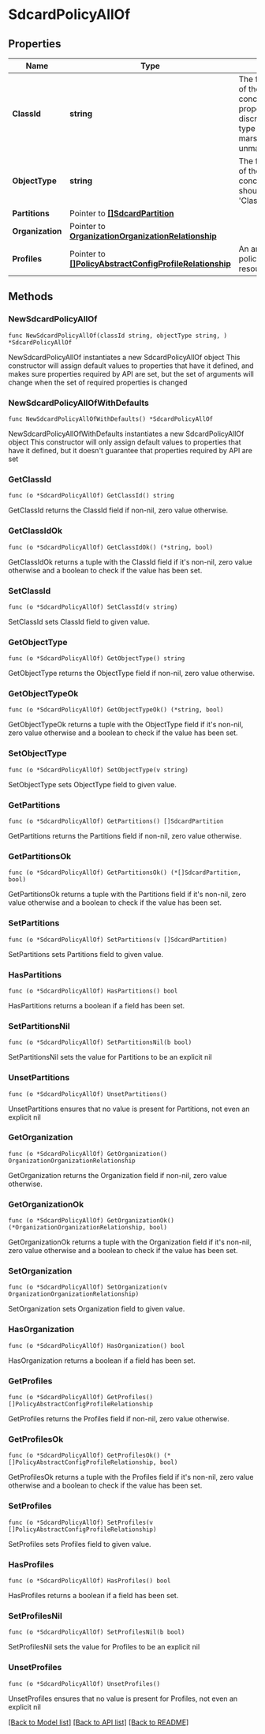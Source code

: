 # SdcardPolicyAllOf

## Properties

Name | Type | Description | Notes
------------ | ------------- | ------------- | -------------
**ClassId** | **string** | The fully-qualified name of the instantiated, concrete type. This property is used as a discriminator to identify the type of the payload when marshaling and unmarshaling data. | [default to "sdcard.Policy"]
**ObjectType** | **string** | The fully-qualified name of the instantiated, concrete type. The value should be the same as the &#39;ClassId&#39; property. | [default to "sdcard.Policy"]
**Partitions** | Pointer to [**[]SdcardPartition**](SdcardPartition.md) |  | [optional] 
**Organization** | Pointer to [**OrganizationOrganizationRelationship**](OrganizationOrganizationRelationship.md) |  | [optional] 
**Profiles** | Pointer to [**[]PolicyAbstractConfigProfileRelationship**](PolicyAbstractConfigProfileRelationship.md) | An array of relationships to policyAbstractConfigProfile resources. | [optional] 

## Methods

### NewSdcardPolicyAllOf

`func NewSdcardPolicyAllOf(classId string, objectType string, ) *SdcardPolicyAllOf`

NewSdcardPolicyAllOf instantiates a new SdcardPolicyAllOf object
This constructor will assign default values to properties that have it defined,
and makes sure properties required by API are set, but the set of arguments
will change when the set of required properties is changed

### NewSdcardPolicyAllOfWithDefaults

`func NewSdcardPolicyAllOfWithDefaults() *SdcardPolicyAllOf`

NewSdcardPolicyAllOfWithDefaults instantiates a new SdcardPolicyAllOf object
This constructor will only assign default values to properties that have it defined,
but it doesn't guarantee that properties required by API are set

### GetClassId

`func (o *SdcardPolicyAllOf) GetClassId() string`

GetClassId returns the ClassId field if non-nil, zero value otherwise.

### GetClassIdOk

`func (o *SdcardPolicyAllOf) GetClassIdOk() (*string, bool)`

GetClassIdOk returns a tuple with the ClassId field if it's non-nil, zero value otherwise
and a boolean to check if the value has been set.

### SetClassId

`func (o *SdcardPolicyAllOf) SetClassId(v string)`

SetClassId sets ClassId field to given value.


### GetObjectType

`func (o *SdcardPolicyAllOf) GetObjectType() string`

GetObjectType returns the ObjectType field if non-nil, zero value otherwise.

### GetObjectTypeOk

`func (o *SdcardPolicyAllOf) GetObjectTypeOk() (*string, bool)`

GetObjectTypeOk returns a tuple with the ObjectType field if it's non-nil, zero value otherwise
and a boolean to check if the value has been set.

### SetObjectType

`func (o *SdcardPolicyAllOf) SetObjectType(v string)`

SetObjectType sets ObjectType field to given value.


### GetPartitions

`func (o *SdcardPolicyAllOf) GetPartitions() []SdcardPartition`

GetPartitions returns the Partitions field if non-nil, zero value otherwise.

### GetPartitionsOk

`func (o *SdcardPolicyAllOf) GetPartitionsOk() (*[]SdcardPartition, bool)`

GetPartitionsOk returns a tuple with the Partitions field if it's non-nil, zero value otherwise
and a boolean to check if the value has been set.

### SetPartitions

`func (o *SdcardPolicyAllOf) SetPartitions(v []SdcardPartition)`

SetPartitions sets Partitions field to given value.

### HasPartitions

`func (o *SdcardPolicyAllOf) HasPartitions() bool`

HasPartitions returns a boolean if a field has been set.

### SetPartitionsNil

`func (o *SdcardPolicyAllOf) SetPartitionsNil(b bool)`

 SetPartitionsNil sets the value for Partitions to be an explicit nil

### UnsetPartitions
`func (o *SdcardPolicyAllOf) UnsetPartitions()`

UnsetPartitions ensures that no value is present for Partitions, not even an explicit nil
### GetOrganization

`func (o *SdcardPolicyAllOf) GetOrganization() OrganizationOrganizationRelationship`

GetOrganization returns the Organization field if non-nil, zero value otherwise.

### GetOrganizationOk

`func (o *SdcardPolicyAllOf) GetOrganizationOk() (*OrganizationOrganizationRelationship, bool)`

GetOrganizationOk returns a tuple with the Organization field if it's non-nil, zero value otherwise
and a boolean to check if the value has been set.

### SetOrganization

`func (o *SdcardPolicyAllOf) SetOrganization(v OrganizationOrganizationRelationship)`

SetOrganization sets Organization field to given value.

### HasOrganization

`func (o *SdcardPolicyAllOf) HasOrganization() bool`

HasOrganization returns a boolean if a field has been set.

### GetProfiles

`func (o *SdcardPolicyAllOf) GetProfiles() []PolicyAbstractConfigProfileRelationship`

GetProfiles returns the Profiles field if non-nil, zero value otherwise.

### GetProfilesOk

`func (o *SdcardPolicyAllOf) GetProfilesOk() (*[]PolicyAbstractConfigProfileRelationship, bool)`

GetProfilesOk returns a tuple with the Profiles field if it's non-nil, zero value otherwise
and a boolean to check if the value has been set.

### SetProfiles

`func (o *SdcardPolicyAllOf) SetProfiles(v []PolicyAbstractConfigProfileRelationship)`

SetProfiles sets Profiles field to given value.

### HasProfiles

`func (o *SdcardPolicyAllOf) HasProfiles() bool`

HasProfiles returns a boolean if a field has been set.

### SetProfilesNil

`func (o *SdcardPolicyAllOf) SetProfilesNil(b bool)`

 SetProfilesNil sets the value for Profiles to be an explicit nil

### UnsetProfiles
`func (o *SdcardPolicyAllOf) UnsetProfiles()`

UnsetProfiles ensures that no value is present for Profiles, not even an explicit nil

[[Back to Model list]](../README.md#documentation-for-models) [[Back to API list]](../README.md#documentation-for-api-endpoints) [[Back to README]](../README.md)


